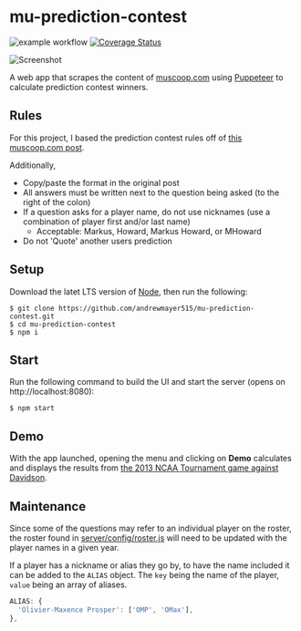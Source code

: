 # mu-prediction-contest
![example workflow](https://github.com/andrewmayer515/mu-prediction-contest/actions/workflows/build.yml/badge.svg)
[![Coverage Status](https://coveralls.io/repos/github/andrewmayer515/mu-prediction-contest/badge.svg)](https://coveralls.io/github/andrewmayer515/mu-prediction-contest)

![Screenshot](https://i.ibb.co/YkRsNfG/Screenshot.jpg)

A web app that scrapes the content of [muscoop.com](https://www.muscoop.com/) using [Puppeteer](https://github.com/GoogleChrome/puppeteer#readme) to calculate prediction contest winners.

## Rules
For this project, I based the prediction contest rules off of [this muscoop.com post](https://www.muscoop.com/index.php?topic=10.0).

Additionally,
* Copy/paste the format in the original post
* All answers must be written next to the question being asked (to the right of the colon)
* If a question asks for a player name, do not use nicknames (use a combination of player first and/or last name)
  * Acceptable: Markus, Howard, Markus Howard, or MHoward
* Do not 'Quote' another users prediction

## Setup
Download the latet LTS version of [Node](https://nodejs.org/en/), then run the following:
```
$ git clone https://github.com/andrewmayer515/mu-prediction-contest.git
$ cd mu-prediction-contest
$ npm i
```

## Start
Run the following command to build the UI and start the server (opens on http://localhost:8080):
```
$ npm start
```

## Demo
With the app launched, opening the menu and clicking on **Demo** calculates and displays the results from  [the 2013 NCAA Tournament game against Davidson](https://www.muscoop.com/index.php?topic=37247.0).

## Maintenance
Since some of the questions may refer to an individual player on the roster, the roster found in [server/config/roster.js](https://github.com/andrewmayer515/mu-prediction-contest/blob/master/server/config/roster.js) will need to be updated with the player names in a given year.

If a player has a nickname or alias they go by, to have the name included it can be added to the `ALIAS` object. The `key` being the name of the player, `value` being an array of aliases. 

```javascript
ALIAS: {
  'Olivier-Maxence Prosper': ['OMP', 'OMax'],
},
```
